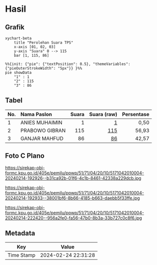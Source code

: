 # Hasil

## Grafik

```mermaid
xychart-beta
    title "Perolehan Suara TPS"
    x-axis [01, 02, 03]
    y-axis "Suara" 0 --> 115
    bar [1, 115, 86]
```

```mermaid
%%{init: {"pie": {"textPosition": 0.5}, "themeVariables": {"pieOuterStrokeWidth": "5px"}} }%%
pie showData
    "1" : 1
    "2" : 115
    "3" : 86
```

## Tabel

| No. | Nama Paslon    | Suara | Suara (raw) | Persentase |
|:--- |:-------------- | -----:| -----------:| ----------:|
| 1   | ANIES MUHAIMIN | 1     | [1][p-1]    | 0,50       |
| 2   | PRABOWO GIBRAN | 115   | [115][p-2]  | 56,93      |
| 3   | GANJAR MAHFUD  | 86    | [86][p-3]   | 42,57      |


[p-1]: https://github.com/gigit-pemilu/pemilu-2024-51-bali/blob/main/pilpres/hitung-suara/sub/51-bali/sub/71-kota-denpasar/sub/04-denpasar-utara/sub/2010-peguyangan-kaja/sub/004-tps/sub/paslon-1.txt
[p-2]: https://github.com/gigit-pemilu/pemilu-2024-51-bali/blob/main/pilpres/hitung-suara/sub/51-bali/sub/71-kota-denpasar/sub/04-denpasar-utara/sub/2010-peguyangan-kaja/sub/004-tps/sub/paslon-2.txt
[p-3]: https://github.com/gigit-pemilu/pemilu-2024-51-bali/blob/main/pilpres/hitung-suara/sub/51-bali/sub/71-kota-denpasar/sub/04-denpasar-utara/sub/2010-peguyangan-kaja/sub/004-tps/sub/paslon-3.txt

## Foto C Plano

https://sirekap-obj-formc.kpu.go.id/405e/pemilu/ppwp/51/71/04/20/10/5171042010004-20240214-192926--b31ca92b-01f6-4c1b-8461-42338a229dcb.jpg

https://sirekap-obj-formc.kpu.go.id/405e/pemilu/ppwp/51/71/04/20/10/5171042010004-20240214-192933--38001bf6-8b66-4185-b663-daebb5f33ffe.jpg

https://sirekap-obj-formc.kpu.go.id/405e/pemilu/ppwp/51/71/04/20/10/5171042010004-20240214-222420--956a2fe0-fa56-47b0-8b3a-33b727c0c8f6.jpg


## Metadata

| Key        | Value               |
| ---------- | ------------------- |
| Time Stamp | 2024-02-24 22:31:28 |



